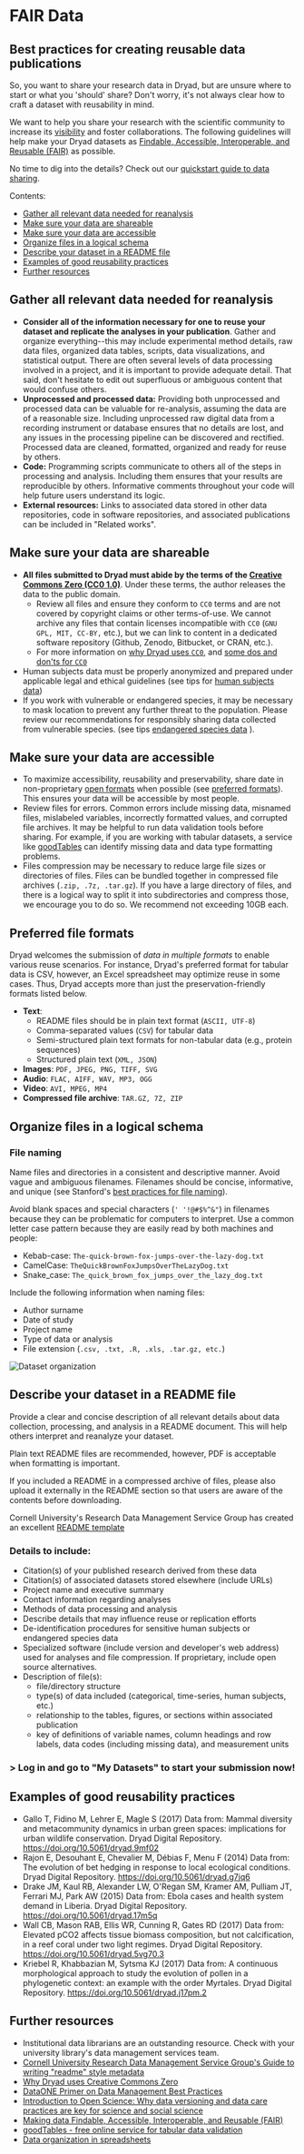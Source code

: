 <h1>FAIR Data</h1>

<h2>Best practices for creating reusable data publications</h2>

<p>So, you want to share your research data in Dryad, but are unsure where to start or what you 'should' share? Don't worry, it's not always clear how to craft a dataset with reusability in mind.</p>

<p>We want to help you share your research with the scientific community to increase its <a href="https://peerj.com/articles/175/">visibility</a> and foster collaborations. The following guidelines will help make your Dryad datasets as <a href="https://www.force11.org/group/fairgroup/fairprinciples">Findable, Accessible, Interoperable, and Reusable (FAIR)</a> as possible.</p>

<p>No time to dig into the details? Check out our <a href="/docs/QuickstartGuideToDataSharing.pdf">quickstart guide to data sharing</a>.</p>

<p class="toc_title">Contents:</p>
<ul>
  <li><a href="#gather">Gather all relevant data needed for reanalysis</a></li>
  <li><a href="#shareable">Make sure your data are shareable</a></li>
  <li><a href="#accessible">Make sure your data are accessible</a></li>
  <li><a href="#organize">Organize files in a logical schema</a></li>
  <li><a href="#describe">Describe your dataset in a README file</a></li>
  <li><a href="#examples">Examples of good reusability practices</a></li>
  <li><a href="#resources">Further resources</a></li>
</ul>



<h2 id="gather">Gather all relevant data needed for reanalysis</h2>

<ul>
<li><strong>Consider all of the information necessary for one to reuse your dataset and replicate the analyses in your publication</strong>. Gather and organize everything--this may include experimental method details, raw data files, organized data tables, scripts, data visualizations, and statistical output. There are often several levels of data processing involved in a project, and it is important to provide adequate detail. That said, don't hesitate to edit out superfluous or ambiguous content that would confuse others.</li>
<li><strong>Unprocessed and processed data:</strong> Providing both unprocessed and processed data can be valuable for re-analysis, assuming the data are of a reasonable size. Including unprocessed raw digital data from a recording instrument or database ensures that no details are lost, and any issues in the processing pipeline can be discovered and rectified. Processed data are cleaned, formatted, organized and ready for reuse by others. </li>
<li><strong>Code:</strong> Programming scripts communicate to others all of the steps in processing and analysis. Including them ensures that your results are reproducible by others. Informative comments throughout your code will help future users understand its logic.</li>
<li><strong>External resources:</strong> Links to associated data stored in other data repositories, code in software repositories, and associated publications can be included in "Related works".</li>
</ul>


<h2>Make sure your data are shareable<a name="shareable"></a></h2>

<ul>
<li><strong>All files submitted to Dryad must abide by the terms of the <a href="https://creativecommons.org/publicdomain/zero/1.0/">Creative Commons Zero (CC0 1.0)</a></strong>. Under these terms, the author releases the data to the public domain.
<ul><li>Review all files and ensure they conform to <code>CC0</code> terms and are not covered by copyright claims or other terms-of-use. We cannot archive any files that contain licenses incompatible with <code>CC0</code> (<code>GNU GPL, MIT, CC-BY,</code> etc.), but we can link to content in a dedicated software repository (Github, Zenodo, Bitbucket, or CRAN, etc.). </li>
<li>For more information on <a href="https://blog.datadryad.org/2011/10/05/why-does-dryad-use-cc0/">why Dryad uses <code>CC0</code></a>, and <a href="https://blog.datadryad.org/2017/09/11/some-dos-and-donts-for-cc0/">some dos and don'ts for <code>CC0</code></a></li></ul></li>
<li>Human subjects data must be properly anonymized and prepared under applicable legal and ethical guidelines (see tips for <a href="/docs/HumanSubjectsData.pdf">human subjects data</a>)</li>
<li>If you work with vulnerable or endangered species, it may be necessary to mask location to prevent any further threat to the population. Please review our recommendations for responsibly sharing data collected from vulnerable species. (see tips <a href="/docs/EndangeredSpeciesData.pdf">endangered species data</a> ).</li>
</ul>




<h2>Make sure your data are accessible<a name="accessible"></a></h2>

<ul>
<li>To maximize accessibility, reusability and preservability, share date in non-proprietary <a href="https://en.wikipedia.org/wiki/Open_format">open formats</a> when possible (see <a href="#formats">preferred formats</a>). This ensures your data will be accessible by most people.</li>
<li>Review files for errors. Common errors include missing data, misnamed files, mislabeled variables, incorrectly formatted values, and corrupted file archives. It may be helpful to run data validation tools before sharing. For example, if you are working with tabular datasets, a service like <a href="https://goodtables.io/">goodTables</a> can identify missing data and data type formatting problems.</li>
<li>Files compression may be necessary to reduce large file sizes or directories of files. Files can be bundled together in compressed file archives (<code>.zip, .7z, .tar.gz</code>). If you have a large directory of files, and there is a logical way to split it into subdirectories and compress those, we encourage you to do so. We recommend not exceeding 10GB each.</li>
</ul>


<h2>Preferred file formats<a name="formats"></a></h2>

<p>Dryad welcomes the submission of <em>data in multiple formats</em> to enable various reuse scenarios. For instance, Dryad's preferred format for tabular data is CSV, however, an Excel spreadsheet may optimize reuse in some cases. Thus, Dryad accepts more than just the preservation-friendly formats listed below.</p>

<ul>
<li><strong>Text</strong>:
<ul><li>README files should be in plain text format (<code>ASCII, UTF-8</code>)</li>
<li>Comma-separated values (<code>CSV</code>) for tabular data</li>
<li>Semi-structured plain text formats for non-tabular data (e.g., protein sequences)</li>
<li>Structured plain text (<code>XML, JSON</code>)</li></ul></li>
<li><strong>Images</strong>: <code>PDF, JPEG, PNG, TIFF, SVG</code></li>
<li><strong>Audio</strong>: <code>FLAC, AIFF, WAV, MP3, OGG</code></li>
<li><strong>Video</strong>: <code>AVI, MPEG, MP4</code></li>
<li><strong>Compressed file archive</strong>: <code>TAR.GZ, 7Z, ZIP</code></li>
</ul>


<h2 id="organize">Organize files in a logical schema</h2>

<h3>File naming</h3>

<p>Name files and directories in a consistent and descriptive manner. Avoid vague and ambiguous filenames. Filenames should be concise, informative, and unique (see Stanford's <a href="https://library.stanford.edu/research/data-management-services/data-best-practices/best-practices-file-naming">best practices for file naming</a>).</p>

<p>Avoid blank spaces and special characters (<code>' '!@#$%^&amp;"</code>) in filenames because they can be problematic for computers to interpret. Use a common letter case pattern because they are easily read by both machines and people:</p>

<ul>
<li>Kebab-case: <code>The-quick-brown-fox-jumps-over-the-lazy-dog.txt</code></li>
<li>CamelCase: <code>TheQuickBrownFoxJumpsOverTheLazyDog.txt</code></li>
<li>Snake_case: <code>The_quick_brown_fox_jumps_over_the_lazy_dog.txt</code></li>
</ul>

<p>Include the following information when naming files:</p>

<ul>
<li>Author surname</li>
<li>Date of study</li>
<li>Project name</li>
<li>Type of data or analysis</li>
<li>File extension (<code>.csv, .txt, .R, .xls, .tar.gz, etc.</code>)</li>
</ul>


<img src="/images/dataset-structure.jpeg" alt="Dataset organization">



<h2 id="describe">Describe your dataset in a README file</h2>

<p>Provide a clear and concise description of all relevant details about data collection, processing, and analysis in a README document. This will help others interpret and reanalyze your dataset.</p>

<p>Plain text README files are recommended, however, PDF is acceptable when formatting is important.</p>

<p>If you included a README in a compressed archive of files, please also upload it externally in the README section so that users are aware of the contents before downloading. </p>

<p>Cornell University's Research Data Management Service Group has created an excellent <a href="https://data.research.cornell.edu/content/readme">README template</a></p>

<h3>Details to include:</h3>

<ul>
<li>Citation(s) of your published research derived from these data</li>
<li>Citation(s) of associated datasets stored elsewhere (include URLs)</li>
<li>Project name and executive summary</li>
<li>Contact information regarding analyses</li>
<li>Methods of data processing and analysis</li>
<li>Describe details that may influence reuse or replication efforts</li>
<li>De-identification procedures for sensitive human subjects or endangered species data</li>
<li>Specialized software (include version and developer's web address) used for analyses and file compression. If proprietary, include open source alternatives.</li>
<li>Description of file(s):
<ul><li>file/directory structure</li>
<li>type(s) of data included (categorical, time-series, human subjects, etc.)</li>
<li>relationship to the tables, figures, or sections within associated publication</li>
<li>key of definitions of variable names, column headings and row labels, data codes (including missing data), and measurement units</li></ul></li>
</ul>




<h3>> Log in and go to "My Datasets" to start your submission now! </h3>


<h2 id="examples">Examples of good reusability practices</h2>

<ul>
<li>Gallo T, Fidino M, Lehrer E, Magle S (2017) Data from: Mammal diversity and metacommunity dynamics in urban green spaces: implications for urban wildlife conservation. Dryad Digital Repository. <a href="https://doi.org/10.5061/dryad.9mf02">https://doi.org/10.5061/dryad.9mf02</a></li>
<li>Rajon E, Desouhant E, Chevalier M, Débias F, Menu F (2014) Data from: The evolution of bet hedging in response to local ecological conditions. Dryad Digital Repository. <a href="https://doi.org/10.5061/dryad.g7jq6">https://doi.org/10.5061/dryad.g7jq6</a></li>
<li>Drake JM, Kaul RB, Alexander LW, O'Regan SM, Kramer AM, Pulliam JT, Ferrari MJ, Park AW (2015) Data from: Ebola cases and health system demand in Liberia. Dryad Digital Repository. <a href="https://doi.org/10.5061/dryad.17m5q">https://doi.org/10.5061/dryad.17m5q</a></li>
<li>Wall CB, Mason RAB, Ellis WR, Cunning R, Gates RD (2017) Data from: Elevated pCO2 affects tissue biomass composition, but not calcification, in a reef coral under two light regimes. Dryad Digital Repository. <a href="https://doi.org/10.5061/dryad.5vg70.3">https://doi.org/10.5061/dryad.5vg70.3</a></li>
<li>Kriebel R, Khabbazian M, Sytsma KJ (2017) Data from: A continuous morphological approach to study the evolution of pollen in a phylogenetic context: an example with the order Myrtales. Dryad Digital Repository. <a href="https://doi.org/10.5061/dryad.j17pm.2">https://doi.org/10.5061/dryad.j17pm.2</a></li>
</ul>


<h2 id="resources">Further resources</h2>

<ul>
<li>Institutional data librarians are an outstanding resource. Check with your university library's data management services team.</li>
<li><a href="https://data.research.cornell.edu/content/readme">Cornell University Research Data Management Service Group's Guide to writing "readme" style metadata</a></li>
<li><a href="https://blog.datadryad.org/2011/10/05/why-does-dryad-use-cc0/">Why Dryad uses Creative Commons Zero</a></li>
<li><a href="https://www.dataone.org/sites/all/documents/DataONE_BP_Primer_020212.pdf">DataONE Primer on Data Management Best Practices</a></li>
<li><a href="http://blogs.lse.ac.uk/impactofsocialsciences/2015/02/09/data-versioning-open-science/">Introduction to Open Science: Why data versioning and data care practices are key for science and social science</a></li>
<li><a href="https://www.force11.org/group/fairgroup/fairprinciples">Making data Findable, Accessible, Interoperable, and Reusable (FAIR)</a></li>
<li><a href="https://try.goodtables.io/">goodTables - free online service for tabular data validation</a></li>
<li><a href="http://www.tandfonline.com/doi/full/10.1080/00031305.2017.1375989">Data organization in spreadsheets</a></li>
</ul>
